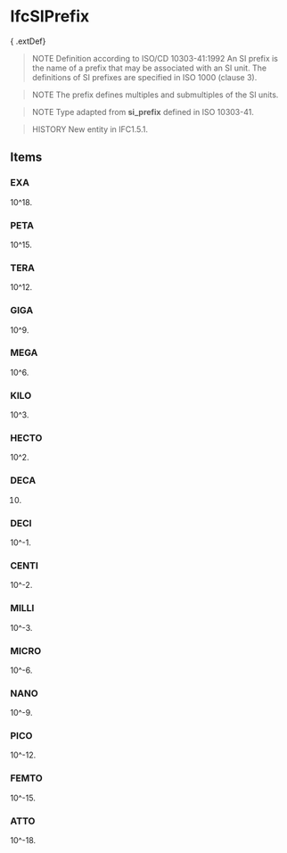 # IfcSIPrefix

{ .extDef}
> NOTE  Definition according to ISO/CD 10303-41:1992
> An SI prefix is the name of a prefix that may be associated with an SI unit. The definitions of SI prefixes are specified in ISO 1000 (clause 3).

> NOTE  The prefix defines multiples and submultiples of the SI units.

> NOTE  Type adapted from **si_prefix** defined in ISO 10303-41.

> HISTORY  New entity in IFC1.5.1.

## Items

### EXA
10\^18.

### PETA
10\^15.

### TERA
10\^12.

### GIGA
10\^9.

### MEGA
10\^6.

### KILO
10\^3.

### HECTO
10\^2.

### DECA
10.

### DECI
10\^-1.

### CENTI
10\^-2.

### MILLI
10\^-3.

### MICRO
10\^-6.

### NANO
10\^-9.

### PICO
10\^-12.

### FEMTO
10\^-15.

### ATTO
10\^-18.
